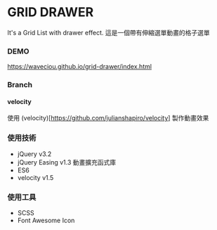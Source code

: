 # GRID DRAWER
It's a Grid List with drawer effect.
這是一個帶有伸縮選單動畫的格子選單

### DEMO
<https://waveciou.github.io/grid-drawer/index.html>

### Branch
#### velocity
使用 (velocity)[https://github.com/julianshapiro/velocity] 製作動畫效果

### 使用技術
- jQuery v3.2
- jQuery Easing v1.3 動畫擴充函式庫
- ES6
- velocity v1.5

### 使用工具
- SCSS
- Font Awesome Icon